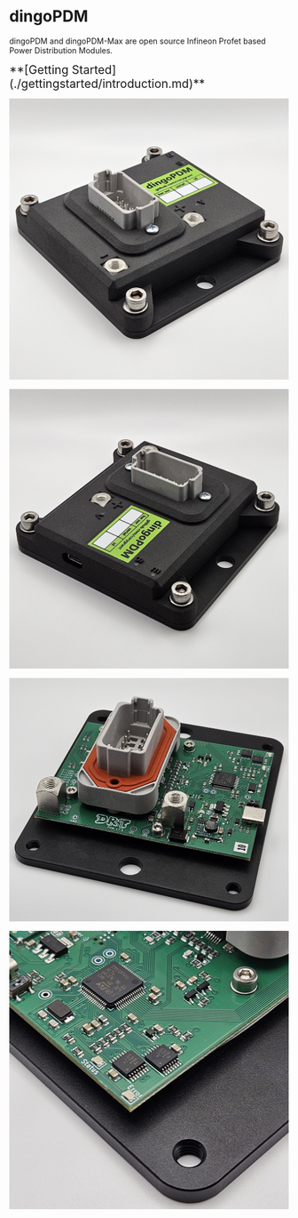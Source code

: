 # dingoPDM

dingoPDM and dingoPDM-Max are open source Infineon Profet based Power Distribution Modules. 

<span style="font-size: 1.5em;">
**[Getting Started](./gettingstarted/introduction.md)**
</span>

![Full1](images/Full1.jpg)

![Full2](images/Full2.jpg)

![PCB1](images/PCB1.jpg)

![PCB2](images/PCB2.jpg)